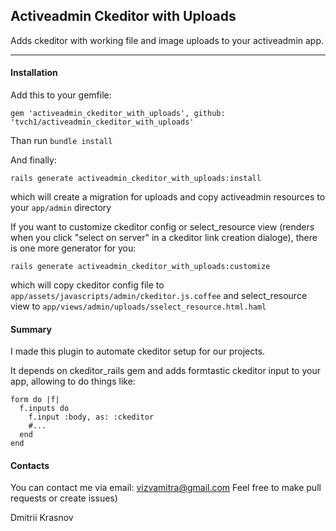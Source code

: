 ## Activeadmin Ckeditor with Uploads

Adds ckeditor with working file and image uploads to your activeadmin app.

-----

#### Installation

Add this to your gemfile:
    
    gem 'activeadmin_ckeditor_with_uploads', github: 'tvch1/activeadmin_ckeditor_with_uploads'

Than run `bundle install`

And finally:
    
    rails generate activeadmin_ckeditor_with_uploads:install

which will create a migration for uploads and copy activeadmin resources to your `app/admin` directory

If you want to customize ckeditor config or select_resource view (renders when you click "select on server" in a ckeditor link creation dialoge), there is one more generator for you:

    rails generate activeadmin_ckeditor_with_uploads:customize

which will copy ckeditor config file to `app/assets/javascripts/admin/ckeditor.js.coffee` and select_resource view to `app/views/admin/uploads/sselect_resource.html.haml`

#### Summary

I made this plugin to automate ckeditor setup for our projects.

It depends on ckeditor_rails gem and adds formtastic ckeditor input to your app, allowing to do things like:

```
form do |f|
  f.inputs do
    f.input :body, as: :ckeditor
    #...
  end
end
```


#### Contacts

You can contact me via email: <vizvamitra@gmail.com>
Feel free to make pull requests or create issues)

Dmitrii Krasnov

